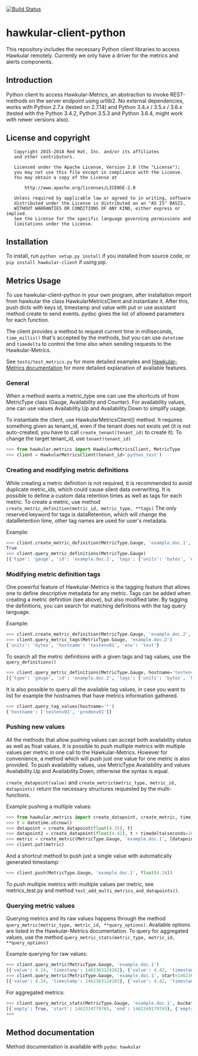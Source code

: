 [![Build Status](https://travis-ci.org/hawkular/hawkular-client-python.svg?branch=master)](https://travis-ci.org/hawkular/hawkular-client-python)

hawkular-client-python
=========================

This repository includes the necessary Python client libraries to access Hawkular remotely. Currently we only have a driver for the metrics and alerts components.

## Introduction

Python client to access Hawkular-Metrics, an abstraction to invoke REST-methods on the server endpoint using urllib2. No external dependencies, works with Python 2.7.x (tested on 2.7.14) and Python 3.4.x / 3.5.x / 3.6.x (tested with the Python 3.4.2, Python 3.5.3 and Python 3.6.4, might work with newer versions also).

## License and copyright

```
   Copyright 2015-2018 Red Hat, Inc. and/or its affiliates
   and other contributors.

   Licensed under the Apache License, Version 2.0 (the "License");
   you may not use this file except in compliance with the License.
   You may obtain a copy of the License at

       http://www.apache.org/licenses/LICENSE-2.0

   Unless required by applicable law or agreed to in writing, software
   distributed under the License is distributed on an "AS IS" BASIS,
   WITHOUT WARRANTIES OR CONDITIONS OF ANY KIND, either express or implied.
   See the License for the specific language governing permissions and
   limitations under the License.
```

## Installation

To install, run ``python setup.py install`` if you installed from source code, or ``pip install hawkular-client`` if using pip.

## Metrics Usage

To use hawkular-client-python in your own program, after installation import from hawkular the class HawkularMetricsClient and instantiate it. After this, push dicts with keys id, timestamp and value with put or use assistant method create to send events. pydoc gives the list of allowed parameters for each function.

The client provides a method to request current time in milliseconds, ``time_millis()`` that's accepted by the methods, but you can use ``datetime`` and ``timedelta`` to control the time also when sending requests to the Hawkular-Metrics. 

See ``tests/test_metrics.py`` for more detailed examples and [Hawkular-Metrics documentation](http://www.hawkular.org/hawkular-metrics/docs/user-guide/) for more detailed explanation of available features.

### General

When a method wants a metric_type one can use the shortcuts of from MetricType class (Gauge, Availability and Counter). For availability values, one can use values Availability.Up and Availability.Down to simplify usage.

To instantiate the client, use HawkularMetricsClient() method. It requires something given as tenant_id, even if the tenant does not exists yet (it is not auto-created, you have to call ``create_tenant(tenant_id)`` to create it). To change the target tenant_id, use ``tenant(tenant_id)``

```python
>>> from hawkular.metrics import HawkularMetricsClient, MetricType
>>> client = HawkularMetricsClient(tenant_id='python_test')
```

### Creating and modifying metric definitions

While creating a metric definition is not required, it is recommended to avoid duplicate metric_ids, which could cause silent data overwriting. It is possible to define a custom data retention times as well as tags for each metric. To create a metric, use method ``create_metric_definition(metric_id, metric_type, **tags)`` The only reserved keyword for tags is dataRetention, which will change the dataRetention time, other tag names are used for user's metadata.

Example:

```python
>>> client.create_metric_definition(MetricType.Gauge, 'example.doc.1', units='bytes', env='test')
True
>>> client.query_metric_definitions(MetricType.Gauge)
[{'type': 'gauge', 'id': 'example.doc.1', 'tags': {'units': 'bytes', 'env': 'test'}, 'tenantId': 'python_test', 'dataRetention': 7}]
```

### Modifying metric definition tags

One powerful feature of Hawkular-Metrics is the tagging feature that allows one to define descriptive metadata for any metric. Tags can be added when creating a metric definition (see above), but also modified later. By tagging the definitions, you can search for matching definitions with the tag query language.

Example:

```python
>>> client.create_metric_definition(MetricType.Gauge, 'example.doc.2', units='bytes', env='test', hostname='testenv01')
>>> client.query_metric_tags(MetricType.Gauge, 'example.doc.2')
{'units': 'bytes', 'hostname': 'testenv01', 'env': 'test'}
```

To search all the metric definitions with a given tags and tag values, use the ``query_definitions()``

```python
>>> client.query_metric_definitions(MetricType.Gauge, hostname='testenv.*')
[{'type': 'gauge', 'id': 'example.doc.2', 'tags': {'units': 'bytes', 'hostname': 'testenv01', 'env': 'test'}, 'tenantId': 'python_test', 'dataRetention': 7}]
```

It is also possible to query all the available tag values, in case you want to list for example the hostnames that have metrics information gathered.

```python
>>> client.query_tag_values(hostname='*')
{'hostname': ['testenv01', 'prodenv01']}
```

### Pushing new values

All the methods that allow pushing values can accept both availability status as well as float values. It is possible to push multiple metrics with multiple values per metric in one call to the Hawkular-Metrics. However for convenience, a method which will push just one value for one metric is also provided. To push availability values, use MetricType.Availability and values Availability.Up and Availability.Down, otherwise the syntax is equal.

``create_datapoint(value)`` and ``create_metric(metric_type, metric_id, datapoints)`` return the necessary structures requested by the multi-functions.

Example pushing a multiple values:

```python
>>> from hawkular.metrics import create_datapoint, create_metric, time_millis
>>> t = datetime.utcnow()
>>> datapoint = create_datapoint(float(4.35), t)
>>> datapoint2 = create_datapoint(float(4.42), t + timedelta(seconds=10))
>>> metric = create_metric(MetricType.Gauge, 'example.doc.1', [datapoint, datapoint2])
>>> client.put(metric)
```

And a shortcut method to push just a single value with automatically generated timestamp:

```python
>>> client.push(MetricType.Gauge, 'example.doc.1', float(4.24))
```

To push multiple metrics with multiple values per metric, see metrics_test.py and method ``test_add_multi_metrics_and_datapoints()``.

### Querying metric values

Querying metrics and its raw values happens through the method ``query_metric(metric_type, metric_id, **query_options)``. Available options are listed in the Hawkular-Metrics documentation. To query for aggregated values, use the method ``query_metric_stats(metric_type, metric_id, **query_options)``

Example querying for raw values:

```python
>>> client.query_metric(MetricType.Gauge, 'example.doc.1')
[{'value': 4.24, 'timestamp': 1462363124102}, {'value': 4.42, 'timestamp': 1462363032249}, {'value': 4.35, 'timestamp': 1462362981464}]
>>> client.query_metric(MetricType.Gauge, 'example.doc.1', start=1462363032249)
[{'value': 4.24, 'timestamp': 1462363124102}, {'value': 4.42, 'timestamp': 1462363032249}]
```

For aggregated metrics:

```python
>>> client.query_metric_stats(MetricType.Gauge, 'example.doc.1', buckets=2, percentiles='90.0,95.0')
[{'empty': True, 'start': 1462334779765, 'end': 1462349179765}, {'empty': False, 'avg': 4.336666666666667, 'start': 1462349179765, 'min': 4.24, 'samples': 3, 'sum': 13.01, 'max': 4.42, 'end': 1462363579765, 'median': 4.35, 'percentiles': [{'value': 4.35, 'quantile': 0.9}, {'value': 4.35, 'quantile': 0.95}]}]
>>>
```

## Method documentation

Method documentation is available with ``pydoc hawkular``
